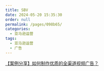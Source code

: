 ```yaml
---
title: SBV
date: 2024-05-20 15:35:30
order: null
permalink: /pages/098b65/
categories: 
  - 亚马逊运营
tags: 
  - 亚马逊运营
  - 广告
---
```


[【案例分享】如何制作优质的全渠道视频广告？](https://learningconsole.amazonadvertising.com/student/path/53714/activity/105359)
